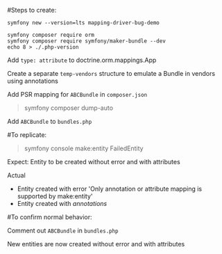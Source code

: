 #Steps to create:
```
symfony new --version=lts mapping-driver-bug-demo

symfony composer require orm
symfony composer require symfony/maker-bundle --dev
echo 8 > ./.php-version
``` 

Add `type: attribute` to doctrine.orm.mappings.App

Create a separate `temp-vendors` structure to emulate a Bundle in vendors using annotations

Add PSR mapping for `ABCBundle` in `composer.json`

>symfony composer dump-auto

Add `ABCBundle` to `bundles.php`

#To replicate:

>symfony console make:entity FailedEntity
 
Expect: Entity to be created without error and with attributes

Actual
* Entity created with error 'Only annotation or attribute mapping is supported by make:entity'
* Entity created with _annotations_

#To confirm normal behavior:

Comment out `ABCBundle` in `bundles.php`

New entities are now created without error and with attributes 